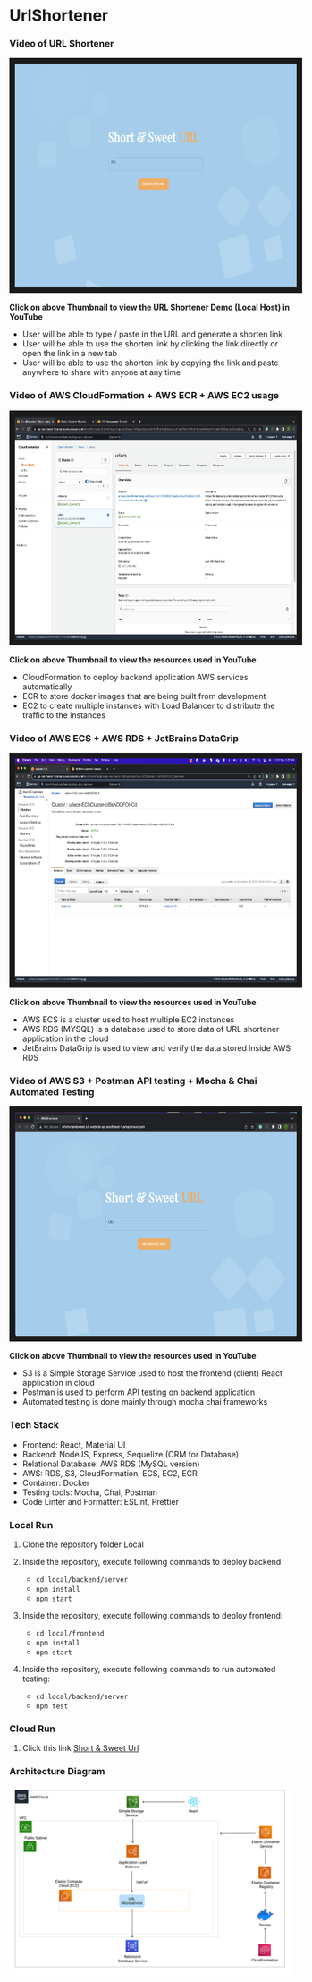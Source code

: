 # UrlShortener

### Video of URL Shortener

<a href="https://youtu.be/PWn8IKyygWE" target="_blank">
 <img src="./pictures/AppPreview.png" alt="Demo" width="800" height="400" border="10" />
</a>


**Click on above Thumbnail to view the URL Shortener Demo (Local Host) in YouTube**

- User will be able to type / paste in the URL and generate a shorten link
- User will be able to use the shorten link by clicking the link directly or open the link in a new tab
- User will be able to use the shorten link by copying the link and paste anywhere to share with anyone at any time

### Video of AWS CloudFormation + AWS ECR + AWS EC2 usage
<a href="https://youtu.be/NtLaz5GecQ4" target="_blank">
 <img src="./pictures/CloudFormation.png" alt="Cloud Formation" width="800" height="400" border="10" />
</a>


**Click on above Thumbnail to view the resources used in YouTube**

- CloudFormation to deploy backend application AWS services automatically
- ECR to store docker images that are being built from development
- EC2 to create multiple instances with Load Balancer to distribute the traffic to the instances


### Video of AWS ECS + AWS RDS + JetBrains DataGrip
<a href="https://youtu.be/Zop6B18qQBg" target="_blank">
 <img src="pictures/ECS.png" alt="ECS" width="800" height="400" border="10" />
</a>


**Click on above Thumbnail to view the resources used in YouTube**

- AWS ECS is a cluster used to host multiple EC2 instances
- AWS RDS (MYSQL) is a database used to store data of URL shortener application in the cloud
- JetBrains DataGrip is used to view and verify the data stored inside AWS RDS


### Video of AWS S3 + Postman API testing + Mocha & Chai Automated Testing
<a href="https://youtu.be/DQdy9rt9h6k" target="_blank">
 <img src="./pictures/S3.png" alt="S3" width="800" height="400" border="10" />
</a>


**Click on above Thumbnail to view the resources used in YouTube**

- S3 is a Simple Storage Service used to host the frontend (client) React application in cloud
- Postman is used to perform API testing on backend application
- Automated testing is done mainly through mocha chai frameworks


### Tech Stack
- Frontend: React, Material UI
- Backend: NodeJS, Express, Sequelize (ORM for Database)
- Relational Database: AWS RDS (MySQL version)
- AWS: RDS, S3, CloudFormation, ECS, EC2, ECR
- Container: Docker
- Testing tools: Mocha, Chai, Postman
- Code Linter and Formatter: ESLint, Prettier


### Local Run
1.  Clone the repository folder Local


2.  Inside the repository, execute following commands to deploy
    backend:
    - `cd local/backend/server`
    - `npm install`
    - `npm start`


3. Inside the repository, execute following commands to deploy
   frontend:
    - `cd local/frontend`
    - `npm install`
    - `npm start`
   

4. Inside the repository, execute following commands to run automated testing:
    - `cd local/backend/server`
    - `npm test`


### Cloud Run
1. Click this link [Short & Sweet Url](http://urlshortandsweet.s3-website-ap-southeast-1.amazonaws.com)


### Architecture Diagram

![Overall Architecture](./pictures/Architecture.png)